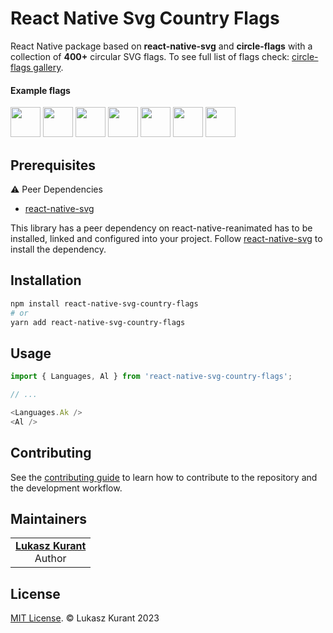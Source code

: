 # React Native Svg Country Flags

React Native package based on **react-native-svg** and **circle-flags** with a collection of **400+** circular SVG flags. To see full list of flags check: [circle-flags gallery](https://hatscripts.github.io/circle-flags/gallery).


#### Example flags

<img src="https://hatscripts.github.io/circle-flags/flags/br.svg" width="48">
<img src="https://hatscripts.github.io/circle-flags/flags/cn.svg" width="48">
<img src="https://hatscripts.github.io/circle-flags/flags/gb.svg" width="48">
<img src="https://hatscripts.github.io/circle-flags/flags/id.svg" width="48">
<img src="https://hatscripts.github.io/circle-flags/flags/in.svg" width="48">
<img src="https://hatscripts.github.io/circle-flags/flags/ng.svg" width="48">
<img src="https://hatscripts.github.io/circle-flags/flags/us.svg" width="48">

## Prerequisites

⚠️ Peer Dependencies

- [react-native-svg](https://github.com/software-mansion/react-native-svg)

This library has a peer dependency on react-native-reanimated has to be installed, linked and configured into your project. Follow [react-native-svg](https://github.com/software-mansion/react-native-svg) to install the dependency.

## Installation

```sh
npm install react-native-svg-country-flags
# or 
yarn add react-native-svg-country-flags
```

## Usage

```js
import { Languages, Al } from 'react-native-svg-country-flags';

// ...

<Languages.Ak />
<Al />
```

## Contributing

See the [contributing guide](CONTRIBUTING.md) to learn how to contribute to the repository and the development workflow.

## Maintainers

<table>
  <tbody>
    <tr>
      <td align="center">
        <a href="https://github.com/oblador">
          <strong>Lukasz Kurant</strong>
        </a>
        <br>
        Author
      </td>
    </tr>
  <tbody>
</table>

## License

[MIT License](http://opensource.org/licenses/mit-license.html). © Lukasz Kurant 2023
